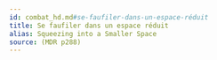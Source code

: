 ```yaml
---
id: combat_hd.md#se-faufiler-dans-un-espace-réduit
title: Se faufiler dans un espace réduit
alias: Squeezing into a Smaller Space
source: (MDR p288)
---
```



